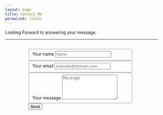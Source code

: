 ```yaml
---
layout: page	
title: Contact Me	
permalink: /talk/
---
```


Looking Forward to answering your message.

---
<div style="background-image:url('/assets/horizon.jpg');height:100%;width:100%;">
<form action="//formspree.io/email@domain.com" method="POST" style="margin: 0 auto;width:70%"  >
    <br/>
    <fieldset style="width:90%;height=80%;border-radius:5px;">
        <label for="name">Your name</label>
        <input type="text" name="name" placeholder="Name" required>
    </fieldset>
    <fieldset style="width:90%;height=80%;border-radius:5px;">
        <label for="_replyto">Your email</label>
        <input type="email" name="_replyto" placeholder="example@domain.com" required>
    </fieldset>
    <fieldset style="width:90%;height=80%;border-radius:5px;">
        <label for="message">Your message</label>
        <textarea name="message" rows="5" placeholder="Message" width="80%" required></textarea>
    </fieldset>
    <input class="hidden" type="text" name="_gotcha" style="display:none">
    <input class="hidden" type="hidden" name="_subject" value="Message via http://domain.com">
    <input class="button submit" type="submit" value="Send">
    <br/>
</form>
  <br/>
</div>

